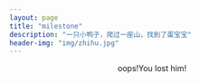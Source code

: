 ```yaml
---
layout: page
title: "milestone"
description: "一只小鸭子，爬过一座山，找到了蛋宝宝"
header-img: "img/zhihu.jpg"
---
```







<center>
    <p>oops!You lost him!</p>
</center>





